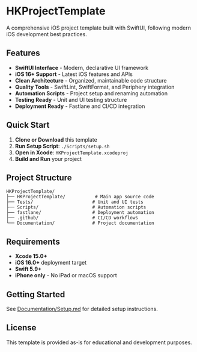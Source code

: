 # HKProjectTemplate

A comprehensive iOS project template built with SwiftUI, following modern iOS development best practices.

## Features

- **SwiftUI Interface** - Modern, declarative UI framework
- **iOS 16+ Support** - Latest iOS features and APIs
- **Clean Architecture** - Organized, maintainable code structure
- **Quality Tools** - SwiftLint, SwiftFormat, and Periphery integration
- **Automation Scripts** - Project setup and renaming automation
- **Testing Ready** - Unit and UI testing structure
- **Deployment Ready** - Fastlane and CI/CD integration

## Quick Start

1. **Clone or Download** this template
2. **Run Setup Script**: `./Scripts/setup.sh`
3. **Open in Xcode**: `HKProjectTemplate.xcodeproj`
4. **Build and Run** your project

## Project Structure

```
HKProjectTemplate/
├── HKProjectTemplate/           # Main app source code
├── Tests/                      # Unit and UI tests
├── Scripts/                    # Automation scripts
├── fastlane/                   # Deployment automation
├── .github/                    # CI/CD workflows
└── Documentation/              # Project documentation
```

## Requirements

- **Xcode 15.0+**
- **iOS 16.0+** deployment target
- **Swift 5.9+**
- **iPhone only** - No iPad or macOS support

## Getting Started

See [Documentation/Setup.md](Documentation/Setup.md) for detailed setup instructions.

## License

This template is provided as-is for educational and development purposes.

